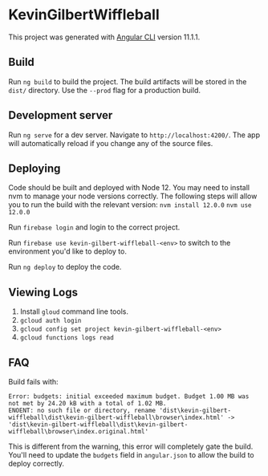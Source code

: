 # KevinGilbertWiffleball

This project was generated with [Angular CLI](https://github.com/angular/angular-cli) version 11.1.1.

## Build

Run `ng build` to build the project. The build artifacts will be stored in the `dist/` directory. Use the `--prod` flag for a production build.

## Development server

Run `ng serve` for a dev server. Navigate to `http://localhost:4200/`. The app will automatically reload if you change any of the source files.

## Deploying

Code should be built and deployed with Node 12. You may need to install nvm to manage your node versions correctly. The following steps will allow you to run the build with the relevant version:
`nvm install 12.0.0`
`nvm use 12.0.0`

Run `firebase login` and login to the correct project.

Run `firebase use kevin-gilbert-wiffleball-<env>` to switch to the environment you'd like to deploy to.

Run `ng deploy` to deploy the code.

## Viewing Logs

1. Install `gloud` command line tools.
2. `gcloud auth login`
3. `gcloud config set project kevin-gilbert-wiffleball-<env>`
4. `gcloud functions logs read`

## FAQ

Build fails with:
```
Error: budgets: initial exceeded maximum budget. Budget 1.00 MB was not met by 24.20 kB with a total of 1.02 MB.
ENOENT: no such file or directory, rename 'dist\kevin-gilbert-wiffleball\dist\kevin-gilbert-wiffleball\browser\index.html' -> 'dist\kevin-gilbert-wiffleball\dist\kevin-gilbert-wiffleball\browser\index.original.html'
```
This is different from the warning, this error will completely gate the build. You'll need to update the `budgets` field in `angular.json` to allow the build to deploy correctly.


